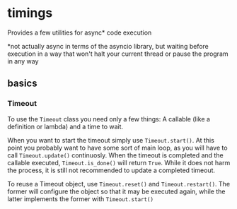 # timings
Provides a few utilities for async* code execution

*not actually async in terms of the asyncio library, but waiting before execution in a way that won't halt your current thread or pause the program in any way


## basics
### Timeout
To use the `Timeout` class you need only a few things: A callable (like a definition or lambda) and a time to wait.

When you want to start the timeout simply use `Timeout.start()`.
At this point you probably want to have some sort of main loop, as you will have to call `Timeout.update()` continuosly.
When the timeout is completed and the callable executed, `Timeout.is_done()` will return `True`.
While it does not harm the process, it is still not recommended to update a completed timeout.

To reuse a Timeout object, use `Timeout.reset()` and `Timeout.restart()`. 
The former will configure the object so that it may be executed again, while the latter implements the former with `Timeout.start()`
